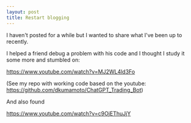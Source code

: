 ```yaml
---
layout: post
title: Restart blogging
---
```


I haven't posted for a while but I wanted to share what I've been up to recently.

I helped a friend debug a problem with his code and I thought I study it some more and stumbled on:

https://www.youtube.com/watch?v=MJ2WL4ld3Fo

(See my repo with working code based on the youtube: https://github.com/dkumamoto/ChatGPT_Trading_Bot)

And also found

https://www.youtube.com/watch?v=c9OjEThuJjY

